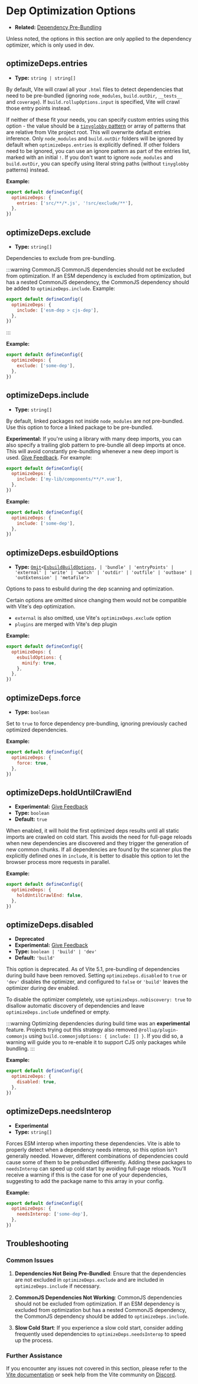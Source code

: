 # Dep Optimization Options

- **Related:** [Dependency Pre-Bundling](/guide/dep-pre-bundling)

Unless noted, the options in this section are only applied to the dependency optimizer, which is only used in dev.

## optimizeDeps.entries

- **Type:** `string | string[]`

By default, Vite will crawl all your `.html` files to detect dependencies that need to be pre-bundled (ignoring `node_modules`, `build.outDir`, `__tests__` and `coverage`). If `build.rollupOptions.input` is specified, Vite will crawl those entry points instead.

If neither of these fit your needs, you can specify custom entries using this option - the value should be a [`tinyglobby` pattern](https://github.com/SuperchupuDev/tinyglobby) or array of patterns that are relative from Vite project root. This will overwrite default entries inference. Only `node_modules` and `build.outDir` folders will be ignored by default when `optimizeDeps.entries` is explicitly defined. If other folders need to be ignored, you can use an ignore pattern as part of the entries list, marked with an initial `!`. If you don't want to ignore `node_modules` and `build.outDir`, you can specify using literal string paths (without `tinyglobby` patterns) instead.

**Example:**

```js
export default defineConfig({
  optimizeDeps: {
    entries: ['src/**/*.js', '!src/exclude/**'],
  },
})
```

## optimizeDeps.exclude

- **Type:** `string[]`

Dependencies to exclude from pre-bundling.

:::warning CommonJS
CommonJS dependencies should not be excluded from optimization. If an ESM dependency is excluded from optimization, but has a nested CommonJS dependency, the CommonJS dependency should be added to `optimizeDeps.include`. Example:

```js
export default defineConfig({
  optimizeDeps: {
    include: ['esm-dep > cjs-dep'],
  },
})
```

:::

**Example:**

```js
export default defineConfig({
  optimizeDeps: {
    exclude: ['some-dep'],
  },
})
```

## optimizeDeps.include

- **Type:** `string[]`

By default, linked packages not inside `node_modules` are not pre-bundled. Use this option to force a linked package to be pre-bundled.

**Experimental:** If you're using a library with many deep imports, you can also specify a trailing glob pattern to pre-bundle all deep imports at once. This will avoid constantly pre-bundling whenever a new deep import is used. [Give Feedback](https://github.com/vitejs/vite/discussions/15833). For example:

```js
export default defineConfig({
  optimizeDeps: {
    include: ['my-lib/components/**/*.vue'],
  },
})
```

**Example:**

```js
export default defineConfig({
  optimizeDeps: {
    include: ['some-dep'],
  },
})
```

## optimizeDeps.esbuildOptions

- **Type:** [`Omit`](https://www.typescriptlang.org/docs/handbook/utility-types.html#omittype-keys)`<`[`EsbuildBuildOptions`](https://esbuild.github.io/api/#general-options)`,
| 'bundle'
| 'entryPoints'
| 'external'
| 'write'
| 'watch'
| 'outdir'
| 'outfile'
| 'outbase'
| 'outExtension'
| 'metafile'>`

Options to pass to esbuild during the dep scanning and optimization.

Certain options are omitted since changing them would not be compatible with Vite's dep optimization.

- `external` is also omitted, use Vite's `optimizeDeps.exclude` option
- `plugins` are merged with Vite's dep plugin

**Example:**

```js
export default defineConfig({
  optimizeDeps: {
    esbuildOptions: {
      minify: true,
    },
  },
})
```

## optimizeDeps.force

- **Type:** `boolean`

Set to `true` to force dependency pre-bundling, ignoring previously cached optimized dependencies.

**Example:**

```js
export default defineConfig({
  optimizeDeps: {
    force: true,
  },
})
```

## optimizeDeps.holdUntilCrawlEnd

- **Experimental:** [Give Feedback](https://github.com/vitejs/vite/discussions/15834)
- **Type:** `boolean`
- **Default:** `true`

When enabled, it will hold the first optimized deps results until all static imports are crawled on cold start. This avoids the need for full-page reloads when new dependencies are discovered and they trigger the generation of new common chunks. If all dependencies are found by the scanner plus the explicitly defined ones in `include`, it is better to disable this option to let the browser process more requests in parallel.

**Example:**

```js
export default defineConfig({
  optimizeDeps: {
    holdUntilCrawlEnd: false,
  },
})
```

## optimizeDeps.disabled

- **Deprecated**
- **Experimental:** [Give Feedback](https://github.com/vitejs/vite/discussions/13839)
- **Type:** `boolean | 'build' | 'dev'`
- **Default:** `'build'`

This option is deprecated. As of Vite 5.1, pre-bundling of dependencies during build have been removed. Setting `optimizeDeps.disabled` to `true` or `'dev'` disables the optimizer, and configured to `false` or `'build'` leaves the optimizer during dev enabled.

To disable the optimizer completely, use `optimizeDeps.noDiscovery: true` to disallow automatic discovery of dependencies and leave `optimizeDeps.include` undefined or empty.

:::warning
Optimizing dependencies during build time was an **experimental** feature. Projects trying out this strategy also removed `@rollup/plugin-commonjs` using `build.commonjsOptions: { include: [] }`. If you did so, a warning will guide you to re-enable it to support CJS only packages while bundling.
:::

**Example:**

```js
export default defineConfig({
  optimizeDeps: {
    disabled: true,
  },
})
```

## optimizeDeps.needsInterop

- **Experimental**
- **Type:** `string[]`

Forces ESM interop when importing these dependencies. Vite is able to properly detect when a dependency needs interop, so this option isn't generally needed. However, different combinations of dependencies could cause some of them to be prebundled differently. Adding these packages to `needsInterop` can speed up cold start by avoiding full-page reloads. You'll receive a warning if this is the case for one of your dependencies, suggesting to add the package name to this array in your config.

**Example:**

```js
export default defineConfig({
  optimizeDeps: {
    needsInterop: ['some-dep'],
  },
})
```

## Troubleshooting

### Common Issues

1. **Dependencies Not Being Pre-Bundled**: Ensure that the dependencies are not excluded in `optimizeDeps.exclude` and are included in `optimizeDeps.include` if necessary.

2. **CommonJS Dependencies Not Working**: CommonJS dependencies should not be excluded from optimization. If an ESM dependency is excluded from optimization but has a nested CommonJS dependency, the CommonJS dependency should be added to `optimizeDeps.include`.

3. **Slow Cold Start**: If you experience a slow cold start, consider adding frequently used dependencies to `optimizeDeps.needsInterop` to speed up the process.

### Further Assistance

If you encounter any issues not covered in this section, please refer to the [Vite documentation](https://vitejs.dev) or seek help from the Vite community on [Discord](https://chat.vite.dev).
